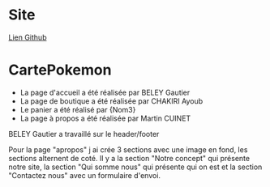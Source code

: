# Site  
[Lien Github]()
# CartePokemon

- La page d'accueil a été réalisée par BELEY Gautier
- La page de boutique a été réalisée par CHAKIRI Ayoub
- Le panier a été réalisé par {Nom3}
- La page à propos a été réalisée par Martin CUINET

BELEY Gautier a travaillé sur le header/footer

Pour la page "apropos" j ai crée 3 sections avec une image en fond, les sections alternent de coté. Il y a la section "Notre concept" qui présente notre site, la section "Qui somme nous" qui présente qui on est et la section "Contactez nous" avec un formulaire d'envoi.
